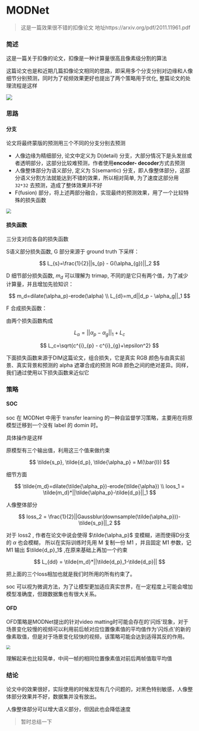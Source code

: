 <head>
	<style type="text/css">h1:first-child {display:none;}</style>
	<script type="text/javascript" src="https://cdn.mathjax.org/mathjax/latest/MathJax.js?config=TeX-AMS-MML_HTMLorMML"></script>
    <script type="text/x-mathjax-config">
        MathJax.Hub.Config({
            tex2jax: {
            skipTags: ['script', 'noscript', 'style', 'textarea', 'pre'],
            inlineMath: [['$','$']]
            }
        });
    </script>
</head>

# MODNet

> 这是一篇效果很不错的扣像论文 地址https://arxiv.org/pdf/2011.11961.pdf

### 简述

这是一篇关于扣像的论文，扣像是一种计算量很高且像素级分割的算法

这篇论文也是和近期几篇扣像论文相同的思路，即采用多个分支分别对边缘和人像细节分别预测，同时为了视频效果更好也提出了两个策略用于优化, 整篇论文的处理流程是这样

![](https://cdn.jsdelivr.net/npm/lblbk-picgo@latest/work/modnetstruct.png)

### 思路

#### 分支

论文将最终蒙版的预测用三个不同的分支分别去预测

- 人像边缘为精细部分, 论文中定义为 D(detail) 分支，大部分情况下是头发丝或者透明部分，这部分比较难预测，作者使用**encoder- decoder**方式去预测
- 人像整体部分为语义部分, 定义为 S(semantic) 分支，即人像整体部分，这部分语义分割方法就能达到不错的效果，所以相对简单, 为了速度这部分用 `32*32` 去预测，造成了整体效果并不好
- F(fusion) 部分，将上述两部分融合，实现最终的预测效果，用了一个比较特殊的损失函数

<img src="https://cdn.jsdelivr.net/npm/lblbk-picgo@latest/work/modnet_net.png" style="zoom:80%;" />

#### 损失函数

三分支对应各自的损失函数

S语义部分损失函数, G 部分来源于 ground truth 下采样：

$$
L_{s}=\frac{1}{2}||s_{p} - G(\alpha_{g})||_2
$$

D 细节部分损失函数, $m_d$ 可以理解为 trimap, 不同的是它只有两个值，为了减少计算量，并且增加先验知识：

$$
m_d=dilate(\alpha_p)-erode(\alpha) \\
L_{d}=m_d||d_p - \alpha_g||_1
$$

F 合成损失函数：

由两个损失函数构成

$$
L_{\alpha}=||\alpha_p - \alpha_g||_1 + L_{c}
$$

$$
L_c=\sqrt{c^{i}_{p} - c^{i}_{g}+\epsilon^2}
$$

下面损失函数来源于DIM这篇论文，组合损失，它是真实 RGB 颜色与由真实前景、真实背景和预测的 alpha 遮罩合成的预测 RGB 颜色之间的绝对差异。同样，我们通过使用以下损失函数来近似它

### 策略

#### SOC

soc 在 MODNet 中用于 transfer learning 的一种自监督学习策略，主要用在将原模型迁移到一个没有 label 的 domin 时。

具体操作是这样

原模型有三个输出值，利用这三个值来做约束

$$
\tilde{s_p}, \tilde{d_p}, \tilde{\alpha_p} = M(\bar{I})
$$

细节方面

$$
\tilde{m_d}=dilate(\tilde{\alpha_p})-erode(\tilde{\alpha}) \\
loos_1 = \tilde{m_d}*||\tilde{\alpha_p}-\tilde{d_p}||_1
$$

人像整体部分

$$
loss_2 = \frac{1}{2}||Gaussblur(downsample(\tilde{\alpha_p}))-\tilde{s_p}||_2
$$

对于 loss2 , 作者在论文中说会使得 $\tilde{\alpha_p}$ 变模糊，进而使得D分支的 $\alpha$ 也会模糊， 所以在实际训练时先用 M 复制一份 M1 ，并且固定 M1 参数，记 M1 输出 $\tilde{d_p}_1$ ,在原来基础上再加一个约束

$$
L_{dd} = \tilde{m_d}*||\tilde{d_p}_1-\tilde{d_p}||
$$



把上面的三个loss相加也就是我们时所用的所有约束了。

soc 可以视为微调方法，为了让模型更加适应真实世界，在一定程度上可能会增加模型准确度，但跟数据集也有很大关系。

#### OFD

OFD策略是MODNet提出的针对video matting时可能会存在的'闪烁'现象，对于场景变化较慢的视频可以利用前后帧对应位置像素值的平均值作为'闪烁点'的新的像素取值，但是对于场景变化较快的视频，该策略可能会达到适得其反的作用。

<img src="https://cdn.jsdelivr.net/npm/lblbk-picgo@latest/work/modnetofd.png" style="zoom:67%;" />

理解起来也比较简单，中间一帧的相同位置像素值对前后两帧值取平均值

### 结论

论文中的效果很好，实际使用的时候发现有几个问题的，对黑色特别敏感，人像整体部分效果并不好，数据集并没有放出。

人像整体部分可以增大语义部分，但因此也会降低速度

> 暂时总结一下